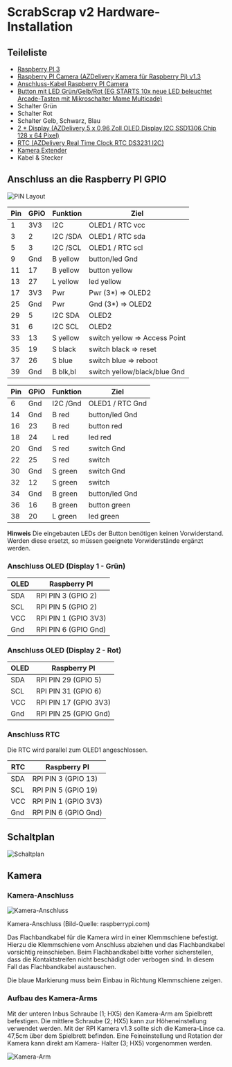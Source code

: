 # ScrabScrap v2 Hardware-Installation

## Teileliste

* [Raspberry PI 3](https://www.raspberrypi.com/products/raspberry-pi-3-model-b/)
* [Raspberry PI Camera (AZDelivery Kamera für Raspberry Pi) v1.3](https://www.az-delivery.de/products/raspberrykamerav1-3)
* [Anschluss-Kabel Raspberry PI Camera](https://www.az-delivery.de/products/200cm-ersatz-flexkabel-fur-raspberry-pi-kamera-und-das-raspberry-pi-display)
* [Button mit LED Grün/Gelb/Rot (EG STARTS 10x neue LED beleuchtet Arcade-Tasten mit Mikroschalter Mame Multicade)](https://www.amazon.de/gp/product/B01N549IDL)
* Schalter Grün
* Schalter Rot
* Schalter Gelb, Schwarz, Blau
* [2 * Display (AZDelivery 5 x 0,96 Zoll OLED Display I2C SSD1306 Chip 128 x 64 Pixel)](https://www.az-delivery.de/products/0-96zolldisplay)
* [RTC (AZDelivery Real Time Clock RTC DS3231 I2C)](https://www.az-delivery.de/products/ds3231-real-time-clock)
* [Kamera Extender](https://www.berrybase.de/kamerakabelverbinder-fuer-raspberry-pi-15-pin-zu-15-pin)
* Kabel & Stecker

<div style="display:none;page-break-after: always;">\pagebreak</div>

## Anschluss an die Raspberry PI GPIO

![PIN Layout](images/pin-layout.png)

Pin | GPiO | Funktion | Ziel
----|------|----------|-----
1   | 3V3  | I2C      | OLED1 / RTC vcc
3   | 2    | I2C /SDA | OLED1 / RTC sda
5   | 3    | I2C /SCL | OLED1 / RTC scl
9   | Gnd  | B yellow | button/led Gnd
11  | 17   | B yellow | button yellow
13  | 27   | L yellow | led yellow
17  | 3V3  | Pwr      | Pwr (3*) => OLED2
25  | Gnd  | Pwr      | Gnd (3*) => OLED2
29  | 5    | I2C SDA  | OLED2
31  | 6    | I2C SCL  | OLED2
33  | 13   | S yellow | switch yellow => Access Point
35  | 19   | S black  | switch black => reset
37  | 26   | S blue   | switch blue  => reboot
39  | Gnd  | B blk,bl | switch yellow/black/blue Gnd

Pin | GPiO | Funktion | Ziel
----|------|----------|-----
6   | Gnd  | I2C /Gnd | OLED1 / RTC Gnd
14  | Gnd  | B red    | button/led Gnd
16  | 23   | B red    | button red
18  | 24   | L red    | led red
20  | Gnd  | S red    | switch Gnd
22  | 25   | S red    | switch
30  | Gnd  | S green  | switch Gnd
32  | 12   | S green  | switch
34  | Gnd  | B green  | button/led Gnd
36  | 16   | B green  | button green
38  | 20   | L green  | led green

__Hinweis__ Die eingebauten LEDs der Button benötigen keinen Vorwiderstand. Werden diese ersetzt,
so müssen geeignete Vorwiderstände ergänzt werden.

<div style="display:none;page-break-after: always;">\pagebreak</div>

### Anschluss OLED (Display 1 - Grün)

| OLED | Raspberry PI          |
|------|-----------------------|
| SDA  | RPI PIN 3  (GPIO 2)   |
| SCL  | RPI PIN 5  (GPIO 2)   |
| VCC  | RPI PIN 1  (GPIO 3V3) |
| Gnd  | RPI PIN 6  (GPIO Gnd) |

### Anschluss OLED (Display 2 - Rot)

| OLED | Raspberry PI          |
|------|-----------------------|
| SDA  | RPI PIN 29  (GPIO 5)  |
| SCL  | RPI PIN 31  (GPIO 6)  |
| VCC  | RPI PIN 17 (GPIO 3V3) |
| Gnd  | RPI PIN 25 (GPIO Gnd) |

### Anschluss RTC

Die RTC wird parallel zum OLED1 angeschlossen.

| RTC  | Raspberry PI          |
|------|-----------------------|
| SDA  | RPI PIN 3  (GPIO 13)  |
| SCL  | RPI PIN 5  (GPIO 19)  |
| VCC  | RPI PIN 1  (GPIO 3V3) |
| Gnd  | RPI PIN 6  (GPIO Gnd) |

## Schaltplan

![Schaltplan](images/circuit-diagram.png)

## Kamera

### Kamera-Anschluss

![Kamera-Anschluss](images/camera-connector.png)

Kamera-Anschluss (Bild-Quelle: raspberrypi.com)

Das Flachbandkabel für die Kamera wird in einer Klemmschiene befestigt.
Hierzu die Klemmschiene vom Anschluss abziehen und das Flachbandkabel
vorsichtig reinschieben. Beim Flachbandkabel bitte vorher sicherstellen,
dass die Kontaktstreifen nicht beschädigt oder verbogen sind. In diesem
Fall das Flachbandkabel austauschen.

Die blaue Markierung muss beim Einbau in Richtung Klemmschiene zeigen.

### Aufbau des Kamera-Arms

Mit der unteren Inbus Schraube (1; HX5) den Kamera-Arm am Spielbrett befestigen.
Die mittlere Schraube (2; HX5) kann zur Höheneinstellung verwendet werden. Mit der
RPI Kamera v1.3 sollte sich die Kamera-Linse ca. 47,5cm über dem Spielbrett
befinden. Eine Feineinstellung und Rotation der Kamera kann direkt am Kamera-
Halter (3; HX5) vorgenommen werden.

![Kamera-Arm](images/camera-arm.png)
